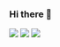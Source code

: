### Hi there 👋

<!--
**OblivionNoirV2/OblivionNoirV2** is a ✨ _special_ ✨ repository because its `README.md` (this file) appears on your GitHub profile.

Here are some ideas to get you started:

- 🔭 I’m currently working on ...
- 🌱 I’m currently learning ...
- 👯 I’m looking to collaborate on ...
- 🤔 I’m looking for help with ...
- 💬 Ask me about ...
- 📫 How to reach me: ...
- 😄 Pronouns: ...
- ⚡ Fun fact: ...
-->
<img src="https://github-readme-stats.vercel.app/api?username=OblivionNoirV2&show_icons=true"/>
<img src="https://github-readme-stats.vercel.app/api/top-langs?username=OblivionNoirV2&layout=compact&theme=dark"/>
<img src="https://github-readme-stats.vercel.app/api?username=OblivionNoirV2&show_icons=true&theme=dark"/>
